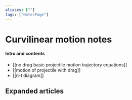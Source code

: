 ```yaml
---
aliases: [""]
tags: ["NotesPage"]
---
```


# Curvilinear motion notes

#### Intro and contents
- [[no drag basic projectile motion trajectory equations]]
- [[motion of projectile with drag]]
- [[n-t diagram]]


## Expanded articles
